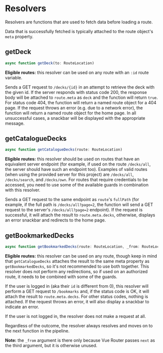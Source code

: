 # Resolvers
Resolvers are functions that are used to fetch data before loading a route.

Data that is successfully fetched is typically attached to the route object's ``meta`` property.

## getDeck
```typescript
async function getDeck(to: RouteLocation)
```

**Eligible routes:** this resolver can be used on any route with an ``:id`` route variable.

Sends a GET request to ``/decks/{id}`` in an attempt to retrieve the deck with the given id. If the server responds with status code 200, the response body will be attached to ``route.meta`` as ``deck`` and the function will return ``true``. For status code 404, the function will return a named route object for a 404 page. If the request throws an error (e.g. due to a network error), the function will return a named route object for the home page. In all unsuccessful cases, a snackbar will be displayed with the appropriate message.

## getCatalogueDecks
```typescript
async function getCatalogueDecks(route: RouteLocation)
```

**Eligible routes:** this resolver should be used on routes that have an equivalent server endpoint (for example, if used on the route ``/decks/all``, the server should have such an endpoint too). Examples of valid routes (when using the provided server for this project) are ``/decks/all``, ``/decks/search``, and ``/decks/own``. For routes that require credentials to be accessed, you need to use some of the available guards in combination with this resolver.

Sends a GET request to the same endpoint as ``route``'s ``fullPath`` (for example, if the full path is ``/decks/all?page=2``, the function will send a GET request to  the server's ``/decks/all?page=2`` endpoint). If the request is successful, it will attach the result to ``route.meta.decks``, otherwise, displays an error snackbar and redirects to the home page.

## getBookmarkedDecks
```typescript
async function getBookmarkedDecks(route: RouteLocation, _from: RouteLocation, next: NavigationGuardNext): Promise<void>
```

**Eligible routes:** this resolver can be used on any route, though keep in mind that ``getCatalogueDecks`` attaches the result to the same meta property as ``getBookmarkedDecks``, so it's not recommended to use both together. This resolver does not perform any redirections, so if used on an authorized route, it needs to be combined with some of the guards.

If the user is logged in (aka their ``id`` is different from 0), this resolver will perform a GET request to ``/bookmarks`` and, if the status code is OK, it will attach the result to ``route.meta.decks``. For other status codes, nothing is attached. If the request throws an error, it will also display a snackbar to indicate an error.

If the user is not logged in, the resolver does not make a request at all.

Regardless of the outcome, the resolver always resolves and moves on to the next function in the pipeline.

**Note:** the ``_from`` argument is there only because Vue Router passes ``next`` as the third argument, but it is otherwise unused.